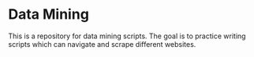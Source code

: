 # Data Mining

This is a repository for data mining scripts. The goal is to practice writing scripts which can navigate and scrape different websites.
